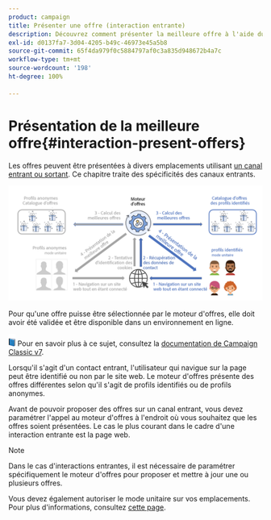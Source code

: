 ```yaml
---
product: campaign
title: Présenter une offre (interaction entrante)
description: Découvrez comment présenter la meilleure offre à l'aide du module Interaction de Campaign.
exl-id: d0137fa7-3d04-4205-b49c-46973e45a5b8
source-git-commit: 65f4da979f0c5884797af0c3a835d948672b4a7c
workflow-type: tm+mt
source-wordcount: '198'
ht-degree: 100%

---
```


# Présentation de la meilleure offre{#interaction-present-offers}

Les offres peuvent être présentées à divers emplacements utilisant [un canal entrant ou sortant](interaction-architecture.md#interaction-types). Ce chapitre traite des spécificités des canaux entrants.

![](assets/inbound-interactions.png)

Pour qu&#39;une offre puisse être sélectionnée par le moteur d&#39;offres, elle doit avoir été validée et être disponible dans un environnement en ligne.

![](../assets/do-not-localize/book.png) Pour en savoir plus à ce sujet, consultez la [documentation de Campaign Classic v7](https://experienceleague.adobe.com/docs/campaign-classic/using/managing-offers/managing-an-offer-catalog/approving-and-activating-an-offer.html?lang=fr#approving-offer-content).

Lorsqu&#39;il s&#39;agit d&#39;un contact entrant, l&#39;utilisateur qui navigue sur la page peut être identifié ou non par le site web. Le moteur d&#39;offres présente des offres différentes selon qu&#39;il s&#39;agit de profils identifiés ou de profils anonymes.

Avant de pouvoir proposer des offres sur un canal entrant, vous devez paramétrer l&#39;appel au moteur d&#39;offres à l&#39;endroit où vous souhaitez que les offres soient présentées. Le cas le plus courant dans le cadre d&#39;une interaction entrante est la page web.

>[!NOTE]
>
>Dans le cas d&#39;interactions entrantes, il est nécessaire de paramétrer spécifiquement le moteur d&#39;offres pour proposer et mettre à jour une ou plusieurs offres.
>
>Vous devez également autoriser le mode unitaire sur vos emplacements. Pour plus d&#39;informations, consultez [cette page](interaction-offer-spaces.md).
